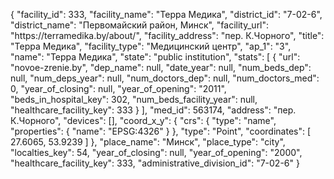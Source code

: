 {
    "facility_id": 333,
    "facility_name": "Терра Медика",
    "district_id": "7-02-6",
    "district_name": "Первомайский район, Минск",
    "facility_url": "https:\/\/terramedika.by\/about\/",
    "facility_address": "пер. К.Чорного",
    "title": "Терра Медика",
    "facility_type": "Медицинский центр",
    "ap_1": "3",
    "name": "Терра Медика",
    "state": "public institution",
    "stats": [
        {
            "url": "novoe-zrenie.by",
            "dep_name": null,
            "date_year": null,
            "num_beds_dep": null,
            "num_deps_year": null,
            "num_doctors_dep": null,
            "num_doctors_med": 0,
            "year_of_closing": null,
            "year_of_opening": "2011",
            "beds_in_hospital_key": 302,
            "num_beds_facility_year": null,
            "healthcare_facility_key": 333
        }
    ],
    "med_id": 563174,
    "address": "пер. К.Чорного",
    "devices": [],
    "coord_x_y": {
        "crs": {
            "type": "name",
            "properties": {
                "name": "EPSG:4326"
            }
        },
        "type": "Point",
        "coordinates": [
            27.6065,
            53.9239
        ]
    },
    "place_name": "Минск",
    "place_type": "city",
    "localties_key": 54,
    "year_of_closing": null,
    "year_of_opening": "2000",
    "healthcare_facility_key": 333,
    "administrative_division_id": "7-02-6"
}